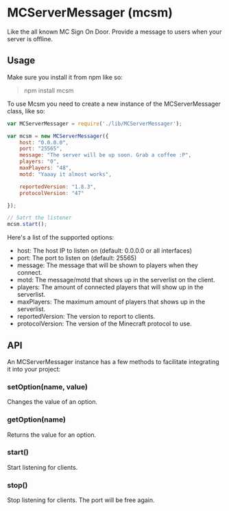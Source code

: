 # MCServerMessager (mcsm)
Like the all known MC Sign On Door. Provide a message to users when your server is offline.

## Usage
Make sure you install it from npm like so:

> npm install mcsm

To use Mcsm you need to create a new instance of the MCServerMessager class, like so:
```javascript
var MCServerMessager = require('./lib/MCServerMessager');

var mcsm = new MCServerMessager({
	host: "0.0.0.0",
    port: "25565",
	message: "The server will be up soon. Grab a coffee :P",
	players: "0",
	maxPlayers: "48",
	motd: "Yaaay it almost works",

	reportedVersion: "1.8.3",
	protocolVersion: "47"

});

// Satrt the listener
mcsm.start();
```

Here's a list of the supported options:
- host: The host IP to listen on (default: 0.0.0.0 or all interfaces)
- port: The port to listen on (default: 25565)
- message: The message that will be shown to players when they connect.
- motd: The message/motd that shows up in the serverlist on the client.
- players: The amount of connected players that will show up in the serverlist.
- maxPlayers: The maximum amount of players that shows up in the serverlist.
- reportedVersion: The version to report to clients.
- protocolVersion: The version of the Minecraft protocol to use.

## API

An MCServerMessager instance has a few methods to facilitate integrating it into your project:

### setOption(name, value)

Changes the value of an option.

### getOption(name)

Returns the value for an option.

### start()

Start listening for clients.

### stop()

Stop listening for clients. The port will be free again.
